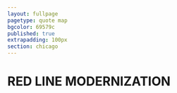 ```yaml
---
layout: fullpage
pagetype: quote map
bgcolor: 69579c
published: true
extrapadding: 100px
section: chicago
---
```


<div class="mapstage"></div>

# RED LINE MODERNIZATION